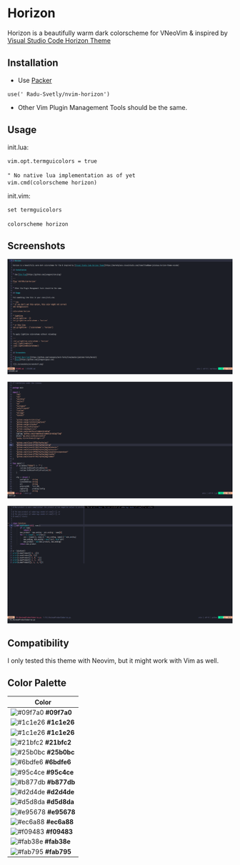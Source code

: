 # Horizon

Horizon is a beautifully warm dark colorscheme for VNeoVim & inspired by [Visual Studio Code Horizon Theme](https://marketplace.visualstudio.com/items?itemName=jolaleye.horizon-theme-vscode)

## Installation

- Use [Packer](https://github.com/wbthomason/packer.nvim)

```
use(' Radu-Svetly/nvim-horizon')
```

- Other Vim Plugin Management Tools should be the same.

## Usage

init.lua:

```vim
vim.opt.termguicolors = true

" No native lua implementation as of yet
vim.cmd(colorscheme horizon)  
```

init.vim:

```vim
set termguicolors

colorscheme horizon
```

## Screenshots

![](./screenshots/screenshot1.png)

![](./screenshots/screenshot2.png)

![](./screenshots/screenshot3.png)

## Compatibility

I only tested this theme with Neovim, but it might work with Vim as well.

## Color Palette

| Color                                                                |
| -------------------------------------------------------------------- |
| ![#09f7a0](https://placehold.it/15/09f7a0/000000?text=+) **#09f7a0** |
| ![#1c1e26](https://placehold.it/15/1c1e26/000000?text=+) **#1c1e26** |
| ![#1c1e26](https://placehold.it/15/1c1e26/000000?text=+) **#1c1e26** |
| ![#21bfc2](https://placehold.it/15/21bfc2/000000?text=+) **#21bfc2** |
| ![#25b0bc](https://placehold.it/15/25b0bc/000000?text=+) **#25b0bc** |
| ![#6bdfe6](https://placehold.it/15/6bdfe6/000000?text=+) **#6bdfe6** |
| ![#95c4ce](https://placehold.it/15/95c4ce/000000?text=+) **#95c4ce** |
| ![#b877db](https://placehold.it/15/b877db/000000?text=+) **#b877db** |
| ![#d2d4de](https://placehold.it/15/d2d4de/000000?text=+) **#d2d4de** |
| ![#d5d8da](https://placehold.it/15/d5d8da/000000?text=+) **#d5d8da** |
| ![#e95678](https://placehold.it/15/e95678/000000?text=+) **#e95678** |
| ![#ec6a88](https://placehold.it/15/ec6a88/000000?text=+) **#ec6a88** |
| ![#f09483](https://placehold.it/15/f09483/000000?text=+) **#f09483** |
| ![#fab38e](https://placehold.it/15/fab38e/000000?text=+) **#fab38e** |
| ![#fab795](https://placehold.it/15/fab795/000000?text=+) **#fab795** |
